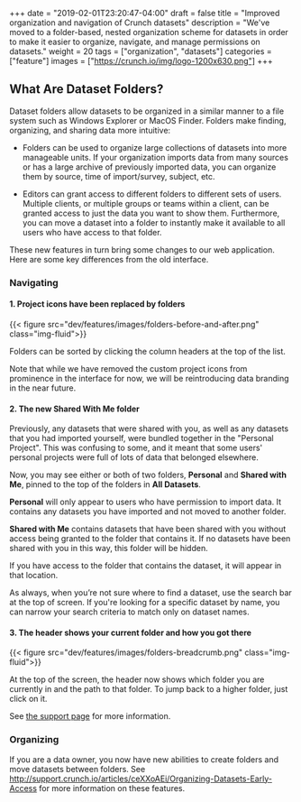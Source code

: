 +++
date = "2019-02-01T23:20:47-04:00"
draft = false
title = "Improved organization and navigation of Crunch datasets"
description = "We've moved to a folder-based, nested organization scheme for datasets in order to make it easier to organize, navigate, and manage permissions on datasets."
weight = 20
tags = ["organization", "datasets"]
categories = ["feature"]
images = ["https://crunch.io/img/logo-1200x630.png"]
+++

## What Are Dataset Folders?

Dataset folders allow datasets to be organized in a similar manner to a file system such as Windows Explorer or MacOS Finder. Folders make finding, organizing, and sharing data more intuitive:

* Folders can be used to organize large collections of datasets into more manageable units. If your organization imports data from many sources or has a large archive of previously imported data, you can organize them by source, time of import/survey, subject, etc.

* Editors can grant access to different folders to different sets of users. Multiple clients, or multiple groups or teams within a client, can be granted access to just the data you want to show them. Furthermore, you can move a dataset into a folder to instantly make it available to all users who have access to that folder.

These new features in turn bring some changes to our web application. Here are some key differences from the old interface.

### Navigating

#### 1. Project icons have been replaced by folders

{{< figure src="dev/features/images/folders-before-and-after.png" class="img-fluid">}}

Folders can be sorted by clicking the column headers at the top of the list.

Note that while we have removed the custom project icons from prominence in the interface for now, we will be reintroducing data branding in the near future.

#### 2. The new Shared With Me folder

Previously, any datasets that were shared with you, as well as any datasets that you had imported yourself, were bundled together in the "Personal Project". This was confusing to some, and it meant that some users' personal projects were full of lots of data that belonged elsewhere.

Now, you may see either or both of two folders, **Personal** and **Shared with Me**, pinned to the top of the folders in **All Datasets**.  

**Personal** will only appear to users who have permission to import data. It contains any datasets you have imported and not moved to another folder.

**Shared with Me** contains datasets that have been shared with you without access being granted to the folder that contains it. If no datasets have been shared with you in this way, this folder will be hidden.

If you have access to the folder that contains the dataset, it will appear in that location.

As always, when you’re not sure where to find a dataset, use the search bar at the top of screen. If you're looking for a specific dataset by name, you can narrow your search criteria to match only on dataset names.

#### 3. The header shows your current folder and how you got there

{{< figure src="dev/features/images/folders-breadcrumb.png" class="img-fluid">}}

At the top of the screen, the header now shows which folder you are currently in and the path to that folder. To jump back to a higher folder, just click on it.

See [the support page](http://support.crunch.io/articles/cEBBbgki/Navigating-Datasets-Early-Access) for more information.

### Organizing

If you are a data owner, you now have new abilities to create folders and move datasets between folders. See http://support.crunch.io/articles/ceXXoAEi/Organizing-Datasets-Early-Access for more information on these features.
